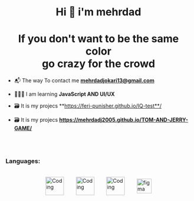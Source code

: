 <h1 align="center">Hi 👋  i'm mehrdad</h1>
<h1 align="center">If you don't want to be the same color <br/> go crazy for the crowd</h1>

- 📬 The way To contact me **mehrdadjokari13@gmail.com**

- 👨🏻‍💻 I am learning **JavaScript AND UI/UX**

- 🗃️ It is my projecs **https://feri-punisher.github.io/IQ-test**/

- 🗃️ It is my projecs **https://mehrdadj2005.github.io/TOM-AND-JERRY-GAME/**

<br/><br/>

<h3 align="left">Languages:</h3><br/>
<p style="display:flex; margin: 0 auto; justify-content: space-evenly; width:70%; align-items: center"
    align-items: center;">   
   <img  style="width:50px; " alt="Coding"  src="https://user-images.githubusercontent.com/74038190/238200426-29fd6286-4e7b-4d6c-818f-c4765d5e39a9.gif">
   <img  style="width:50px; " alt="Coding"  src="https://user-images.githubusercontent.com/74038190/238200428-67f477ed-6624-42da-99f0-1a7b1a16eecb.gif">
<img  style="width:50px; ;" alt="Coding"  src="https://user-images.githubusercontent.com/74038190/212257454-16e3712e-945a-4ca2-b238-408ad0bf87e6.gif">
 <a href="https://www.figma.com/" " target="_blank" rel="noreferrer"> <img src="https://www.vectorlogo.zone/logos/figma/figma-icon.svg" alt="figma" width="40" height="40"/>
 <p/>
 

